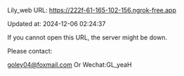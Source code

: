 Lily_web URL: https://222f-61-165-102-156.ngrok-free.app

Updated at: 2024-12-06 02:24:37

If you cannot open this URL, the server might be down.

Please contact: 

goley04@foxmail.com Or Wechat:GL_yeaH